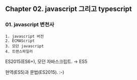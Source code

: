## Chapter 02. javascript 그리고 typescript

### 01. javascript 변천사

```
1. javascript 버전
2. ECMAScript
3. 모던 javascript
4. 트랜스파일러
```

ES2015(ES6+), 모던 자바스크립트. → ES5

현역(ES5)과 문법(ES2015). :-)
